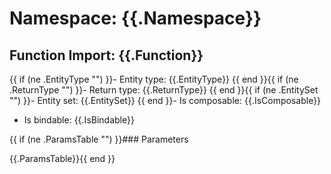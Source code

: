 # Namespace: {{.Namespace}}

## Function Import: {{.Function}}

{{ if (ne .EntityType "") }}- Entity type: {{.EntityType}}
{{ end }}{{ if (ne .ReturnType "") }}- Return type: {{.ReturnType}}
{{ end }}{{ if (ne .EntitySet "") }}- Entity set: {{.EntitySet}}
{{ end }}- Is composable: {{.IsComposable}}
- Is bindable: {{.IsBindable}}

{{ if (ne .ParamsTable "") }}### Parameters

{{.ParamsTable}}{{ end }}